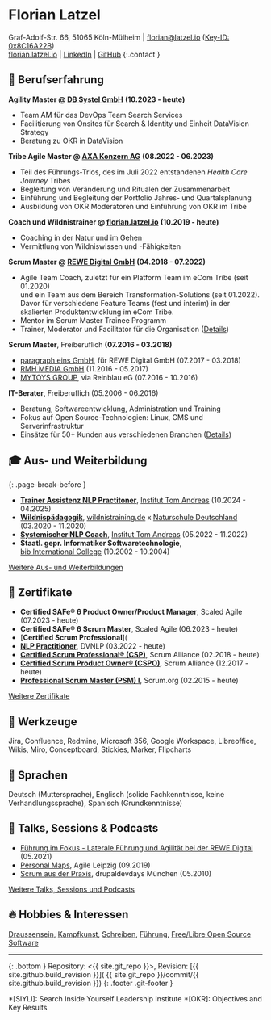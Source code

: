 # Florian Latzel

Graf-Adolf-Str. 66, 51065 Köln-Mülheim |
[florian@latzel.io](mailto:florian@latzel.io) 
([Key-ID: 0x8C16A22B](
https://latzel.io/.well-known/openpgpkey/hu/qcuniwbujk3zrj7166onyz4t5cxgy3wb))   
[florian.latzel.io](https://florian.latzel.io) | 
[LinkedIn](https://de.linkedin.com/in/florianlatzel/de) | 
[GitHub](https://github.com/fl3a) 
{:.contact }

## 🧪 Berufserfahrung

**Agility Master @ [DB Systel GmbH](https://www.dbsystel.de/)** **(10.2023 - heute)**

- Team AM für das DevOps Team Search Services
- Facilitierung von Onsites für Search & Identity und Einheit DataVision Strategy
- Beratung zu OKR in DataVision

**Tribe Agile Master @ [AXA Konzern AG](https://axa.de)** **(08.2022 - 06.2023)**

- Teil des Führungs-Trios, des im Juli 2022 entstandenen *Health Care Journey* Tribes
- Begleitung von Veränderung und Ritualen der Zusammenarbeit
- Einführung und Begleitung der Portfolio Jahres- und Quartalsplanung
- Ausbildung von OKR Moderatoren und Einführung von OKR im Tribe

**Coach und Wildnistrainer @ [florian.latzel.io](
https://florian.latzel.io)** **(10.2019 - heute)** 

- Coaching in der Natur und im Gehen
- Vermittlung von Wildniswissen und -Fähigkeiten

**Scrum Master @ [REWE Digital GmbH](https://www.rewe-digital.com/)** 
**(04.2018 - 07.2022)**  

- Agile Team Coach, zuletzt für ein Platform Team im eCom Tribe (seit 01.2020)  
und ein Team aus dem Bereich Transformation-Solutions (seit 01.2022).   
Davor für verschiedene Feature Teams (fest und interim) 
in der skalierten Produktentwicklung im eCom Tribe. 
- Mentor im Scrum Master Trainee Programm 
- Trainer, Moderator und Facilitator für die Organisation 
([Details](https://florian.latzel.io/referenzen.html))

**Scrum Master**, Freiberuflich **(07.2016 - 03.2018)**
- [paragraph eins GmbH](https://www.paragraph1.de/), 
für REWE Digital GmbH (07.2017 - 03.2018)
- [RMH MEDIA GmbH](https://www.rmh-media.com/) (11.2016 - 05.2017)
- [MYTOYS GROUP](https://mytoysgroup.jobs/), via Reinblau eG (07.2016 - 10.2016)

**IT-Berater**, Freiberuflich 
(05.2006 - 06.2016)
- Beratung, Softwareentwicklung, Administration und Training  
- Fokus auf Open Source-Technologien: Linux, CMS und Serverinfrastruktur
- Einsätze für 50+ Kunden aus verschiedenen Branchen ([Details](
https://florian.latzel.io/cv/#it-berater)) 

## 🎓 Aus- und Weiterbildung
{: .page-break-before }

- [**Trainer Assistenz NLP Practitoner**](
https://florian.latzel.io/2024/11/11/trainer-assistenz-bei-tom-andreas.html),
[Institut Tom Andreas](https://www.tomandreas.de/) (10.2024 - 04.2025)
- [**Wildnispädagogik**](https://florian.latzel.io/2020/12/14/november-draussen.html#ich-bin-wildnisp%C3%A4dagoge), 
[wildnistraining.de](https://www.wildnistraining.de/) x 
[Naturschule Deutschland](https://www.naturschule.de/) (03.2020 - 11.2020)  
- [**Systemischer NLP Coach**](
https://florian.latzel.io/2023/01/16/hallo-coaches.html), 
[Institut Tom Andreas](https://www.tomandreas.de/) (05.2022 - 11.2022)
- **Staatl. gepr. Informatiker Softwaretechnologie**,\
[bib International College](https://www.bib.de/) (10.2002 - 10.2004)

[Weitere Aus- und Weiterbildungen](https://florian.latzel.io/cv/#-aus--und-weiterbildung)

## 📃 Zertifikate

- **Certified SAFe® 6 Product Owner/Product Manager**,
Scaled Agile (07.2023 - heute)
- **Certified SAFe® 6 Scrum Master**, Scaled Agile (06.2023 - heute)
- [**Certified Scrum Professional**](
- [**NLP Practitioner**](
  https://florian.latzel.io/2022/03/31/nlp-practitioner.html), 
  DVNLP (03.2022 - heute)
- [**Certified Scrum Professional® (CSP)**](
  https://florian.latzel.io/2018/03/31/certified-scrum-professional-csp.html), 
  Scrum Alliance (02.2018 - heute)
- [**Certified Scrum Product Owner® (CSPO)**](
  https://florian.latzel.io/2018/03/03/scrum-starter-kit.html), 
  Scrum Alliance (12.2017 - heute)
- [**Professional Scrum Master (PSM) I**](
  https://florian.latzel.io/neues-aus-der-scheinwelt-professional-scrum-master-i-psm1.html), 
  Scrum.org (02.2015 - heute)

[Weitere Zertifikate](https://florian.latzel.io/cv/#-zertifikate)

## 🔧 Werkzeuge

Jira, Confluence, Redmine, Microsoft 356, Google Workspace, Libreoffice, Wikis,
Miro, Conceptboard, Stickies, Marker, Flipcharts

## 💬 Sprachen

Deutsch (Muttersprache), Englisch (solide Fachkenntnisse, keine Verhandlungssprache), Spanisch (Grundkenntnisse)

## 🎤 Talks, Sessions & Podcasts

- [Führung im Fokus - Laterale Führung und Agilität bei der REWE Digital]( 
  https://www.pta-team.com/podcast-episode-8-laterale-fuehrung-agilitaet-rewedigital) (05.2021) 
- [Personal Maps]( 
https://florian.latzel.io/2019/09/22/rueckblick-auf-das-4-agile-leipzig-barcamp.html#personal-maps), 
Agile Leipzig (09.2019)
- [Scrum aus der Praxis](
https://florian.latzel.io/2010/05/12/scrum-aus-der-praxis-drupaldevdays-2010.html), 
drupaldevdays München (05.2010)

[Weitere Talks, Sessions und Podcasts](
https://florian.latzel.io/talks.html)

## 🔥 Hobbies & Interessen

[Draussensein](https://florian.latzel.io/thema/draussen/),
[Kampfkunst](https://florian.latzel.io/thema/kampfkunst/),
[Schreiben](https://florian.latzel.io/blog.html),
[Führung](https://florian.latzel.io/thema/fuhrung/), 
[Free/Libre Open Source Software](https://florian.latzel.io/thema/open-source/)

---
{: .bottom }
Repository: <{{ site.git_repo }}>, Revision: [{{ site.github.build_revision }}](
{{ site.git_repo }}/commit/{{ site.github.build_revision }})
{: .footer .git-footer }

*[SIYLI]: Search Inside Yourself Leadership Institute
*[OKR]: Objectives and Key Results 

